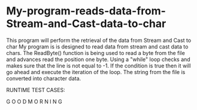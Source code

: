 # My-program-reads-data-from-Stream-and-Cast-data-to-char
This program will perform the retrieval of the data from Stream and Cast to char
My program is is designed to read data from stream and cast data to chars. The ReadByte() function is being used to read a byte from the file and advances read the position one byte. Using a  "while" loop checks  and makes sure that the line is not equal to -1. If the condition is true then it will go ahead and execute the iteration of the loop. The string from the file is converted into character data. 


RUNTIME TEST CASES: 

G O O D M O R N I N G

